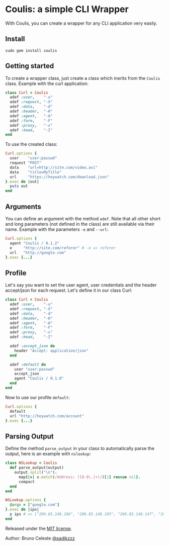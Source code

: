 # Coulis: a simple CLI Wrapper #

With Coulis, you can create a wrapper for any CLI application very easily.

## Install ##

	sudo gem install coulis

## Getting started ##

To create a wrapper class, just create a class which inerits from the `Coulis` class. Example with the curl application:

``` ruby
class Curl < Coulis
  adef :user,    "-u"
  adef :request, "-X"
  adef :data,    "-d"
  adef :header,  "-H"
  adef :agent,   "-A"
  adef :form,    "-F"
  adef :proxy,   "-x"
  adef :head,    "-I"
end
```

To use the created class:

``` ruby
Curl.options {
  user    "user:passwd"
  request "POST"
  data    "url=http://site.com/video.avi"
  data    "title=MyTitle"
  url     "https://heywatch.com/download.json"
}.exec do |out|
  puts out
end
```

## Arguments ##

You can define an argument with the method `adef`. Note that all other short and long parameters (not defined in the class) are still available via their name. Example with the parameters `-e` and `--url`:

``` ruby
Curl.options {
  agent "Coulis / 0.1.2"
  e     "http://site.com/referer" # -e => referer
  url   "http://google.com"
}.exec {...}
```

## Profile ##

Let's say you want to set the user agent, user credentials and the header accept/json for each request. Let's define it in our class Curl:

``` ruby
class Curl < Coulis
  adef :user,    "-u"
  adef :request, "-X"
  adef :data,    "-d"
  adef :header,  "-H"
  adef :agent,   "-A"
  adef :form,    "-F"
  adef :proxy,   "-x"
  adef :head,    "-I"

  adef :accept_json do
    header "Accept: application/json"
  end

  adef :default do
    user "user:passwd"
    accept_json
    agent "Coulis / 0.1.0"
  end
end
```

Now to use our profile `default`:

``` ruby
Curl.options {
  default
  url "http://heywatch.com/account"
}.exec {...}
```

## Parsing Output ##

Define the method `parse_output` in your class to automatically parse the output, here is an example with `nslookup`:

``` ruby
class NSLookup < Coulis
  def parse_output(output)
    output.split("\n").
      map{|x| x.match(/Address: ([0-9\.]+)/)[1] rescue nil}.
      compact
  end
end

NSLookup.options {
  @args = ["google.com"]
}.exec do |ips|
  p ips # => ["209.85.148.106", "209.85.148.103", "209.85.148.147", "209.85.148.99", "209.85.148.105", "209.85.148.104"]
end
```

Released under the [MIT license](http://www.opensource.org/licenses/mit-license.php).

Author: Bruno Celeste [@sadikzzz](http://twitter.com/sadikzzz)